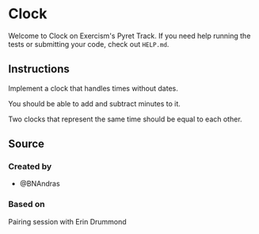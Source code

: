 # Clock

Welcome to Clock on Exercism's Pyret Track.
If you need help running the tests or submitting your code, check out `HELP.md`.

## Instructions

Implement a clock that handles times without dates.

You should be able to add and subtract minutes to it.

Two clocks that represent the same time should be equal to each other.

## Source

### Created by

- @BNAndras

### Based on

Pairing session with Erin Drummond
